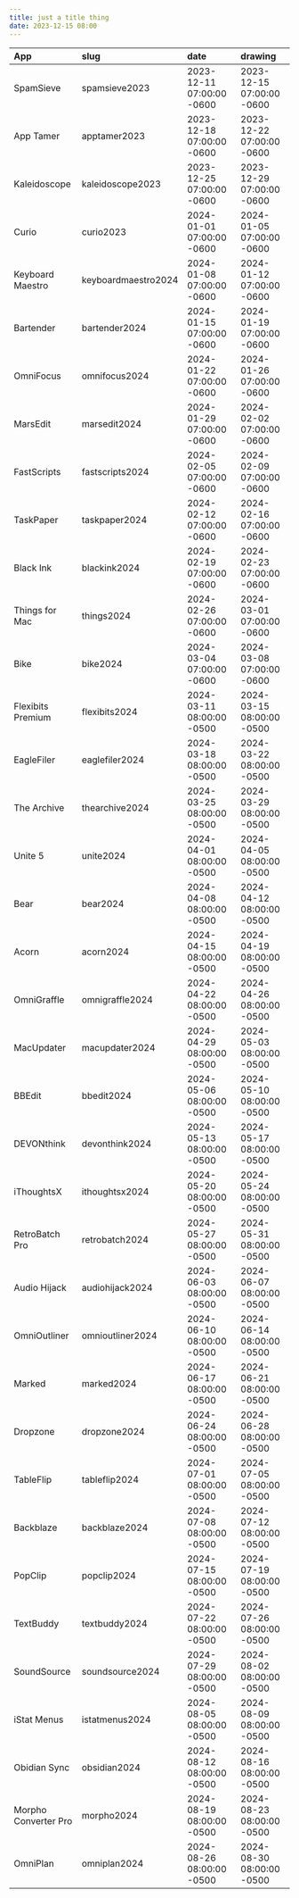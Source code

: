 ```yaml
---
title: just a title thing
date: 2023-12-15 08:00
---
```


| App | slug | date | drawing |
|:--|:--|:--|:--|
SpamSieve | spamsieve2023 | 2023-12-11 07:00:00 -0600 | 2023-12-15 07:00:00 -0600
App Tamer | apptamer2023 | 2023-12-18 07:00:00 -0600 | 2023-12-22 07:00:00 -0600
Kaleidoscope | kaleidoscope2023 | 2023-12-25 07:00:00 -0600 | 2023-12-29 07:00:00 -0600
Curio | curio2023 | 2024-01-01 07:00:00 -0600 | 2024-01-05 07:00:00 -0600
Keyboard Maestro | keyboardmaestro2024 | 2024-01-08 07:00:00 -0600 | 2024-01-12 07:00:00 -0600
Bartender | bartender2024 | 2024-01-15 07:00:00 -0600 | 2024-01-19 07:00:00 -0600
OmniFocus | omnifocus2024 | 2024-01-22 07:00:00 -0600 | 2024-01-26 07:00:00 -0600
MarsEdit | marsedit2024 | 2024-01-29 07:00:00 -0600 | 2024-02-02 07:00:00 -0600
FastScripts | fastscripts2024 | 2024-02-05 07:00:00 -0600 | 2024-02-09 07:00:00 -0600
TaskPaper | taskpaper2024 | 2024-02-12 07:00:00 -0600 | 2024-02-16 07:00:00 -0600
Black Ink | blackink2024 | 2024-02-19 07:00:00 -0600 | 2024-02-23 07:00:00 -0600
Things for Mac | things2024 | 2024-02-26 07:00:00 -0600 | 2024-03-01 07:00:00 -0600
Bike | bike2024 | 2024-03-04 07:00:00 -0600 | 2024-03-08 07:00:00 -0600
Flexibits Premium | flexibits2024 | 2024-03-11 08:00:00 -0500 | 2024-03-15 08:00:00 -0500
EagleFiler | eaglefiler2024 | 2024-03-18 08:00:00 -0500 | 2024-03-22 08:00:00 -0500
The Archive | thearchive2024 | 2024-03-25 08:00:00 -0500 | 2024-03-29 08:00:00 -0500
Unite 5 | unite2024 | 2024-04-01 08:00:00 -0500 | 2024-04-05 08:00:00 -0500
Bear | bear2024 | 2024-04-08 08:00:00 -0500 | 2024-04-12 08:00:00 -0500
Acorn | acorn2024 | 2024-04-15 08:00:00 -0500 | 2024-04-19 08:00:00 -0500
OmniGraffle | omnigraffle2024 | 2024-04-22 08:00:00 -0500 | 2024-04-26 08:00:00 -0500
MacUpdater | macupdater2024 | 2024-04-29 08:00:00 -0500 | 2024-05-03 08:00:00 -0500
BBEdit | bbedit2024 | 2024-05-06 08:00:00 -0500 | 2024-05-10 08:00:00 -0500
DEVONthink | devonthink2024 | 2024-05-13 08:00:00 -0500 | 2024-05-17 08:00:00 -0500
iThoughtsX | ithoughtsx2024 | 2024-05-20 08:00:00 -0500 | 2024-05-24 08:00:00 -0500
RetroBatch Pro | retrobatch2024 | 2024-05-27 08:00:00 -0500 | 2024-05-31 08:00:00 -0500
Audio Hijack | audiohijack2024 | 2024-06-03 08:00:00 -0500 | 2024-06-07 08:00:00 -0500
OmniOutliner | omnioutliner2024 | 2024-06-10 08:00:00 -0500 | 2024-06-14 08:00:00 -0500
Marked | marked2024 | 2024-06-17 08:00:00 -0500 | 2024-06-21 08:00:00 -0500
Dropzone | dropzone2024 | 2024-06-24 08:00:00 -0500 | 2024-06-28 08:00:00 -0500
TableFlip | tableflip2024 | 2024-07-01 08:00:00 -0500 | 2024-07-05 08:00:00 -0500
Backblaze | backblaze2024 | 2024-07-08 08:00:00 -0500 | 2024-07-12 08:00:00 -0500
PopClip | popclip2024 | 2024-07-15 08:00:00 -0500 | 2024-07-19 08:00:00 -0500
TextBuddy | textbuddy2024 | 2024-07-22 08:00:00 -0500 | 2024-07-26 08:00:00 -0500
SoundSource | soundsource2024 | 2024-07-29 08:00:00 -0500 | 2024-08-02 08:00:00 -0500
iStat Menus | istatmenus2024 | 2024-08-05 08:00:00 -0500 | 2024-08-09 08:00:00 -0500
Obidian Sync | obsidian2024 | 2024-08-12 08:00:00 -0500 | 2024-08-16 08:00:00 -0500
Morpho Converter Pro | morpho2024 | 2024-08-19 08:00:00 -0500 | 2024-08-23 08:00:00 -0500
OmniPlan | omniplan2024 | 2024-08-26 08:00:00 -0500 | 2024-08-30 08:00:00 -0500
